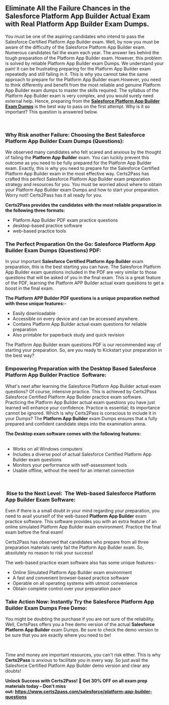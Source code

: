 <h2><strong>Eliminate All the Failure Chances in the Salesforce Platform App Builder Actual Exam with Real Platform App Builder Exam Dumps.&nbsp;</strong></h2>

<p>You must be one of the aspiring candidates who intend to pass the Salesforce Certified Platform App Builder exam. Well, by now you must be aware of the difficulty of the Salesforce Platform App Builder exam. Numerous candidates fail the exam each year. The answer lies behind the tough preparation of the Platform App Builder exam. However, this problem is solved by reliable Platform App Builder exam Dumps. We understand your pain! It can be frustrating preparing for the Platform App Builder exam repeatedly and still failing in it. This is why you cannot take the same approach to prepare for the Platform App Builder exam.However, you need to think differently and benefit from the most reliable and genuine Platform App Builder exam dumps&nbsp;to master the skills required. The syllabus of the Platform App Builder exam is very complex, and you would surely need external help. Hence, preparing from the <a href="https://www.certs2pass.com/salesforce/platform-app-builder-questions"><strong>Salesforce Platform App Builder Exam Dumps</strong></a> is the best way to pass on the first attempt. Why is it so important? This question is answered below.</p>

<p>&nbsp;</p>

<h3><strong>Why Risk another Failure: Choosing the Best Salesforce Platform App Builder Exam Dumps (Questions):</strong></h3>

<p>We observed many candidates who felt scared and anxious by the thought of failing the <strong>Platform App Builder</strong> exam. You can luckily prevent this outcome as you need to be fully prepared for the Platform App Builder exam. Exactly, this is why you need to prepare for the Salesforce Certified Platform App Builder exam in the most effective way.&nbsp;Certs2Pass has crafted this perfect Salesforce Platform App Builder exam preparation strategy and resources for you. You must be worried about where to obtain your Platform App Builder exam Dumps and how to start your preparation. Worry not!! Certs2Pass has it all ready for you.&nbsp;</p>

<p><strong>Certs2Pass provides the candidates with the most reliable preparation in the following three formats:</strong></p>

<ul>
	<li>Platform App Builder PDF exam practice questions&nbsp;</li>
	<li>desktop-based practice software</li>
	<li>web-based practice tools</li>
</ul>

<h3>The Perfect Preparation On the Go: Salesforce Platform App Builder Exam Dumps (Questions) PDF:</h3>

<p>In your important <strong>Salesforce Certified Platform App Builder</strong> exam preparation, this is the best starting you can have. The Salesforce Platform App Builder exam questions included in the PDF are very similar to those questions that will be asked of you in the final exam. This is a great feature of the PDF, learning the Platform APP Builder actual exam questions to get a boost in the final exam.</p>

<p><strong>The Platform APP Builder PDF questions is a unique preparation method with these unique features:-</strong></p>

<ul>
	<li>Easily downloadable</li>
	<li>Accessible on every device and can be accessed anywhere.</li>
	<li>Contains Platform App Builder actual exam questions for reliable preparation&nbsp;</li>
	<li>Also printable for paperback study and quick revision</li>
</ul>

<p>The Platform App Builder exam questions PDF is our recommended way of starting your preparation. So, are you ready to Kickstart your preparation in the best way?</p>

<h3><strong>Empowering Preparation with the Desktop Based Salesforce Platform App Builder Practice &nbsp;Software:</strong></h3>

<p>What&#39;s next after learning the Salesforce Platform App Builder actual exam questions? Of course, intensive practice. This is achieved by Certs2Pass Salesforce Certified Platform App Builder practice exam software. Practicing the Platform App Builder actual exam questions you have just learned will enhance your confidence.&nbsp;Practice is essential; its importance cannot be ignored. Which is why Certs2Pass is conscious to include it in your Dumps? The <strong>Platform App Builder</strong> exam Dumps ensures that a fully prepared and confident candidate steps into the examination arena.&nbsp;</p>

<p><strong>The Desktop exam software comes with the following features:</strong><br />
&nbsp;</p>

<ul>
	<li>Works on all Windows computers</li>
	<li>Includes a diverse pool of actual Salesforce Certified Platform App Builder exam questions</li>
	<li>Monitors your performance with self-assessment tools</li>
	<li>Usable offline, without the need for an internet connection</li>
</ul>

<p>&nbsp;</p>

<h3><strong>&nbsp;Rise to the Next Level: &nbsp;The Web-based Salesforce Platform App Builder Exam Software:</strong></h3>

<p>Even if there is a small doubt in your mind regarding your preparation, you need to avail yourself of the web-based <strong>Platform App Builder</strong> exam practice software. This software provides you with an extra feature of an online simulated Platform App Builder exam environment. Practice the final exam before the final exam!</p>

<p>Certs2Pass has observed that candidates who prepare from all three preparation materials rarely fail the Platform App Builder exam. So, absolutely no reason to risk your success!</p>

<p>The web-based practice exam software also has some unique features:-</p>

<ul>
	<li>Online Simulated Platform App Builder exam environment</li>
	<li>A fast and convenient browser-based practice software</li>
	<li>Operable on all operating systems with utmost convenience</li>
	<li>Obtain complete control over your preparation pace</li>
</ul>

<h3><strong>Take Action Now: Instantly Try the Salesforce Platform App Builder Exam Dumps Free Demo:</strong></h3>

<p>You might be doubting the purchase if you are not sure of the reliability. Well, CertsPass offers you a free demo version of the actual <strong>Salesforce Platform App Builder</strong> exam Dumps. Be sure to check the demo version to be sure that you are exactly where you need to be!</p>

<p>&nbsp;</p>

<p>Time and money are important resources, you can&#39;t risk either. This is why <strong>Certs2Pass</strong> is anxious to facilitate you in every way. So just avail the Salesforce Certified Platform App Builder demo version and clear any doubts!</p>

<p><strong>Unlock Success with Certs2Pass! 🎉 Get 30% OFF on all exam prep materials today &ndash; Don&#39;t miss out:&nbsp;<a href="https://www.certs2pass.com/salesforce/platform-app-builder-questions">https://www.certs2pass.com/salesforce/platform-app-builder-questions</a></strong></p>

<p>&nbsp;</p>

<p>&nbsp;</p>

<p>&nbsp;</p>

<p>&nbsp;</p>

<p>&nbsp;</p>

<p>&nbsp;</p>

<p>&nbsp;</p>

<p>&nbsp;</p>

<p>&nbsp;</p>

<p>&nbsp;</p>

<p>&nbsp;</p>

<p>&nbsp;</p>

<p>&nbsp;</p>

<p style="margin:0in 0in 10pt; margin-right:0in; margin-left:0in">&nbsp;</p>
